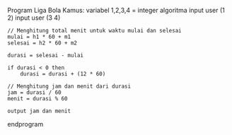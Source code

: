 Program Liga Bola
Kamus:
    variabel 1,2,3,4 = integer
algoritma
    input user (1 2)
    input user (3 4)

    // Menghitung total menit untuk waktu mulai dan selesai
    mulai = h1 * 60 + m1
    selesai = h2 * 60 + m2

    durasi = selesai - mulai

    if durasi < 0 then
        durasi = durasi + (12 * 60)

    // Menghitung jam dan menit dari durasi
    jam = durasi / 60
    menit = durasi % 60

    output jam dan menit
endprogram

